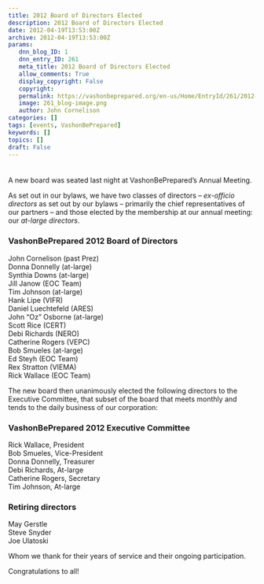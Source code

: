 ```yaml
---
title: 2012 Board of Directors Elected
description: 2012 Board of Directors Elected
date: 2012-04-19T13:53:00Z
archive: 2012-04-19T13:53:00Z
params:
   dnn_blog_ID: 1
   dnn_entry_ID: 261
   meta_title: 2012 Board of Directors Elected
   allow_comments: True
   display_copyright: False
   copyright: 
   permalink: https://vashonbeprepared.org/en-us/Home/EntryId/261/2012-Board-of-Directors-Elected
   image: 261_blog-image.png
   author: John Cornelison
categories: []
tags: [events, VashonBePrepared]
keywords: []
topics: []
draft: False
---
```


<div class="wlWriterHeaderFooter" style="float: none; margin: 0px; padding: 4px 0px;"> </div>
<p>A new board was seated last night at VashonBePrepared&rsquo;s Annual Meeting. </p>
<p>As set out in our bylaws, we have two classes of directors &ndash; <em>ex-officio directors</em> as set out by our bylaws &ndash; primarily the chief representatives of our partners &ndash; and those elected by the membership at our annual meeting: our <em>at-large directors</em>.</p>
<h3>VashonBePrepared 2012 Board of Directors</h3>
<p>John Cornelison (past Prez)    <br />
Donna Donnelly (at-large)     <br />
Synthia Downs (at-large)     <br />
Jill Janow (EOC Team)     <br />
Tim Johnson (at-large)     <br />
Hank Lipe (VIFR)     <br />
Daniel Luechtefeld (ARES)     <br />
John &ldquo;Oz&rdquo; Osborne (at-large)     <br />
Scott Rice (CERT)     <br />
Debi Richards (NERO)     <br />
Catherine Rogers (VEPC)     <br />
Bob Smueles (at-large)     <br />
Ed Steyh (EOC Team)     <br />
Rex Stratton (VIEMA)     <br />
Rick Wallace (EOC Team) </p>
<p>The new board then unanimously elected the following directors to the Executive Committee, that subset of the board that meets monthly and tends to the daily business of our corporation:</p>
<h3>VashonBePrepared 2012 Executive Committee</h3>
<p>Rick Wallace, President    <br />
Bob Smueles, Vice-President     <br />
Donna Donnelly, Treasurer     <br />
Debi Richards, At-large     <br />
Catherine Rogers, Secretary     <br />
Tim Johnson, At-large</p>
<h3>Retiring directors</h3>
<p>May Gerstle   <br />
Steve Snyder    <br />
Joe Ulatoski</p>
<p>Whom we thank for their years of service and their ongoing participation. </p>
<p>Congratulations to all!</p>
